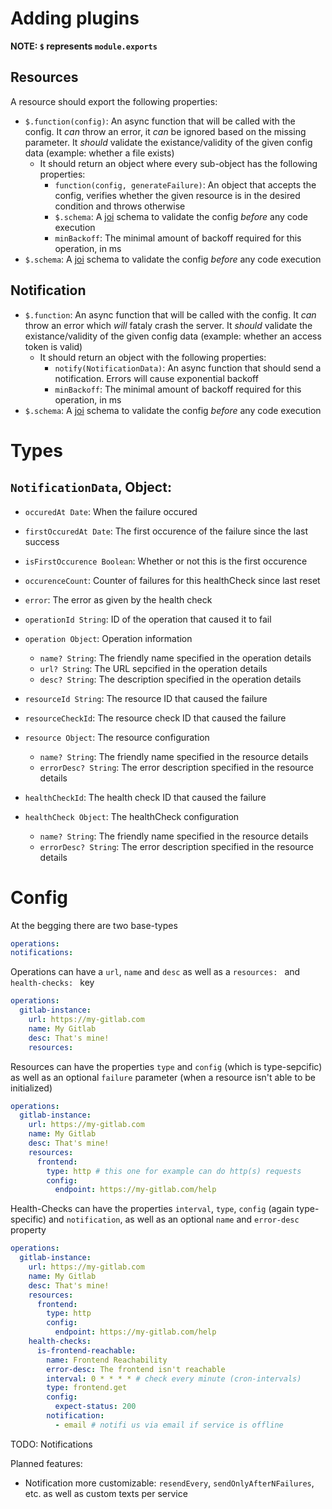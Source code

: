 # Adding plugins

**NOTE: `$` represents `module.exports`**

## Resources

A resource should export the following properties:

- `$.function(config)`: An async function that will be called with the config. It _can_ throw an error, it _can_ be ignored based on the missing parameter. It _should_ validate the existance/validity of the given config data (example: whether a file exists)
  - It should return an object where every sub-object has the following properties:
    - `function(config, generateFailure)`: An object that accepts the config, verifies whether the given resource is in the desired condition and throws otherwise
    - `$.schema`: A [joi](npm.im/joi) schema to validate the config _before_ any code execution
    - `minBackoff`: The minimal amount of backoff required for this operation, in ms
- `$.schema`: A [joi](npm.im/joi) schema to validate the config _before_ any code execution

## Notification

- `$.function`: An async function that will be called with the config. It _can_ throw an error which _will_ fataly crash the server. It _should_ validate the existance/validity of the given config data (example: whether an access token is valid)
  - It should return an object with the following properties:
    - `notify(NotificationData)`: An async function that should send a notification. Errors will cause exponential backoff
    - `minBackoff`: The minimal amount of backoff required for this operation, in ms
- `$.schema`: A [joi](npm.im/joi) schema to validate the config _before_ any code execution

# Types

## `NotificationData`, Object:
- `occuredAt Date`: When the failure occured
- `firstOccuredAt Date`: The first occurence of the failure since the last success
- `isFirstOccurence Boolean`: Whether or not this is the first occurence
- `occurenceCount`: Counter of failures for this healthCheck since last reset

- `error`: The error as given by the health check

- `operationId String`: ID of the operation that caused it to fail
- `operation Object`: Operation information
  - `name? String`: The friendly name specified in the operation details
  - `url? String`: The URL sepcified in the operation details
  - `desc? String`: The description specified in the operation details
- `resourceId String`: The resource ID that caused the failure
- `resourceCheckId`: The resource check ID that caused the failure
- `resource Object`: The resource configuration
  - `name? String`: The friendly name specified in the resource details
  - `errorDesc? String`: The error description specified in the resource details
- `healthCheckId`: The health check ID that caused the failure
- `healthCheck Object`: The healthCheck configuration
  - `name? String`: The friendly name specified in the resource details
  - `errorDesc? String`: The error description specified in the resource details


# Config

At the begging there are two base-types

```yaml
operations:
notifications:
```

Operations can have a `url`, `name` and `desc` as well as a `resources: ` and `health-checks: ` key

```yaml
operations:
  gitlab-instance:
    url: https://my-gitlab.com
    name: My Gitlab
    desc: That's mine!
    resources:
```

Resources can have the properties `type` and `config` (which is type-sepcific) as well as an optional `failure` parameter (when a resource isn't able to be initialized)

```yaml
operations:
  gitlab-instance:
    url: https://my-gitlab.com
    name: My Gitlab
    desc: That's mine!
    resources:
      frontend:
        type: http # this one for example can do http(s) requests
        config:
          endpoint: https://my-gitlab.com/help
```

Health-Checks can have the properties `interval`, `type`, `config` (again type-specific) and `notification`, as well as an optional `name` and `error-desc` property

```yaml
operations:
  gitlab-instance:
    url: https://my-gitlab.com
    name: My Gitlab
    desc: That's mine!
    resources:
      frontend:
        type: http
        config:
          endpoint: https://my-gitlab.com/help
    health-checks:
      is-frontend-reachable:
        name: Frontend Reachability
        error-desc: The frontend isn't reachable
        interval: 0 * * * * # check every minute (cron-intervals)
        type: frontend.get
        config:
          expect-status: 200
        notification:
          - email # notifi us via email if service is offline
```

TODO: Notifications

Planned features:
 - Notification more customizable: `resendEvery`, `sendOnlyAfterNFailures`, etc. as well as custom texts per service
